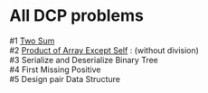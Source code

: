 # All DCP problems

#1 [Two Sum](https://leetcode.com/problems/two-sum/)  
#2 [Product of Array Except Self](https://leetcode.com/problems/product-of-array-except-self/) : (without division)  
#3 Serialize and Deserialize Binary Tree  
#4 First Missing Positive   
#5 Design pair Data Structure   
